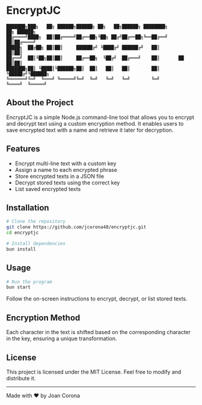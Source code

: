 # EncryptJC

```
███████╗███╗   ██╗ ██████╗██████╗ ██╗   ██╗██████╗ ████████╗         ██╗ ██████╗
██╔════╝████╗  ██║██╔════╝██╔══██╗╚██╗ ██╔╝██╔══██╗╚══██╔══╝         ██║██╔════╝
█████╗  ██╔██╗ ██║██║     ██████╔╝ ╚████╔╝ ██████╔╝   ██║            ██║██║     
██╔══╝  ██║╚██╗██║██║     ██╔══██╗  ╚██╔╝  ██╔═══╝    ██║       ██   ██║██║     
███████╗██║ ╚████║╚██████╗██║  ██║   ██║   ██║        ██║       ╚█████╔╝╚██████╗
╚══════╝╚═╝  ╚═══╝ ╚═════╝╚═╝  ╚═╝   ╚═╝   ╚═╝        ╚═╝        ╚════╝  ╚═════╝
```

## About the Project
EncryptJC is a simple Node.js command-line tool that allows you to encrypt and decrypt text using a custom encryption method. It enables users to save encrypted text with a name and retrieve it later for decryption.

## Features
- Encrypt multi-line text with a custom key
- Assign a name to each encrypted phrase
- Store encrypted texts in a JSON file
- Decrypt stored texts using the correct key
- List saved encrypted texts

## Installation
```sh
# Clone the repository
git clone https://github.com/jcorona48/encryptjc.git
cd encryptjc

# Install dependencies
bun install
```

## Usage
```sh
# Run the program
bun start
```
Follow the on-screen instructions to encrypt, decrypt, or list stored texts.

## Encryption Method
Each character in the text is shifted based on the corresponding character in the key, ensuring a unique transformation.

## License
This project is licensed under the MIT License. Feel free to modify and distribute it.

---
Made with ❤️ by Joan Corona
